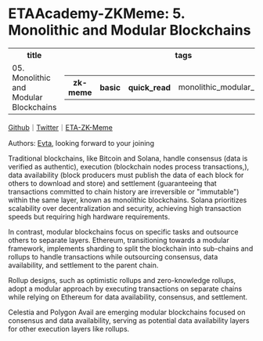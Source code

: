 # ETAAcademy-ZKMeme: 5. Monolithic and Modular Blockchains

<table>
  <tr>
    <th>title</th>
    <th>tags</th>
  </tr>
  <tr>
    <td>05. Monolithic and Modular Blockchains</td>
    <td>
      <table>
        <tr>
          <th>zk-meme</th>
          <th>basic</th>
          <th>quick_read</th>
          <td>monolithic_modular_blockchains</td>
        </tr>
      </table>
    </td>
  </tr>
</table>

[Github](https://github.com/ETAAcademy)｜[Twitter](https://twitter.com/ETAAcademy)｜[ETA-ZK-Meme](https://github.com/ETAAcademy/ETAAcademy-ZK-Meme)

Authors: [Evta](https://twitter.com/pwhattie), looking forward to your joining

Traditional blockchains, like Bitcoin and Solana, handle consensus (data is verified as authentic), execution (blockchain nodes process transactions,), data availability (block producers must publish the data of each block for others to download and store) and settlement (guaranteeing that transactions committed to chain history are irreversible or "immutable") within the same layer, known as monolithic blockchains. Solana prioritizes scalability over decentralization and security, achieving high transaction speeds but requiring high hardware requirements.

In contrast, modular blockchains focus on specific tasks and outsource others to separate layers. Ethereum, transitioning towards a modular framework, implements sharding to split the blockchain into sub-chains and rollups to handle transactions while outsourcing consensus, data availability, and settlement to the parent chain.

Rollup designs, such as optimistic rollups and zero-knowledge rollups, adopt a modular approach by executing transactions on separate chains while relying on Ethereum for data availability, consensus, and settlement.

Celestia and Polygon Avail are emerging modular blockchains focused on consensus and data availability, serving as potential data availability layers for other execution layers like rollups.
